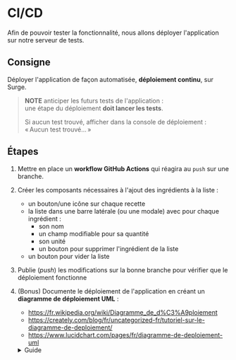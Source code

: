 # CI/CD

Afin de pouvoir tester la fonctionnalité, nous allons déployer
l'application sur notre serveur de tests.

## Consigne

Déployer l'application de façon automatisée, **déploiement continu**,
sur Surge.

> **NOTE** anticiper les futurs tests de l'application :  
> une étape du déploiement **doit lancer les tests**.  
>
> Si aucun test trouvé, afficher dans la console de déploiement :
> « Aucun test trouvé… »

## Étapes

1. Mettre en place un **workflow GitHub Actions** qui réagira
   au `push` sur une branche.

2. Créer les composants nécessaires à l'ajout des ingrédients
   à la liste :

   - un bouton/une icône sur chaque recette
   - la liste dans une barre latérale (ou une modale) avec
      pour chaque ingrédient :
      - son nom
      - un champ modifiable pour sa quantité
      - son unité
      - un bouton pour supprimer l'ingrédient de la liste
   - un bouton pour vider la liste

3. Publie (_push_) les modifications sur la bonne branche pour
   vérifier que le déploiement fonctionne

4. (Bonus) Documente le déploiement de l'application en créant un
   **diagramme de déploiement UML** :

   - <https://fr.wikipedia.org/wiki/Diagramme_de_d%C3%A9ploiement>
   - <https://creately.com/blog/fr/uncategorized-fr/tutoriel-sur-le-diagramme-de-deploiement/>
   - <https://www.lucidchart.com/pages/fr/diagramme-de-deploiement-uml>

    <details>
      <summary>Guide</summary>

      - **Nœuds :**
        - Client → **composant :** navigateur web
        - Surge (hébergement statique) → **composant :** React
        - API recettes (externe/REST) → **composants :** routes
        - Stockage local (navigateur) → **composant :** localStorage

      - **Associations :**
        - le **navigateur** télécharge l’application **React** depuis Netlify
        - l’application **React** effectue des appels HTTP vers l’**API** de recettes
           (recettes, favoris…)
        - lors de l’authentification (login), l’utilisateur envoie ses identifiants et
          reçoit un **JWT**
        - Le **JWT** est stocké dans le **localStorage** et envoyé dans les appels API sécurisés

    </details>
